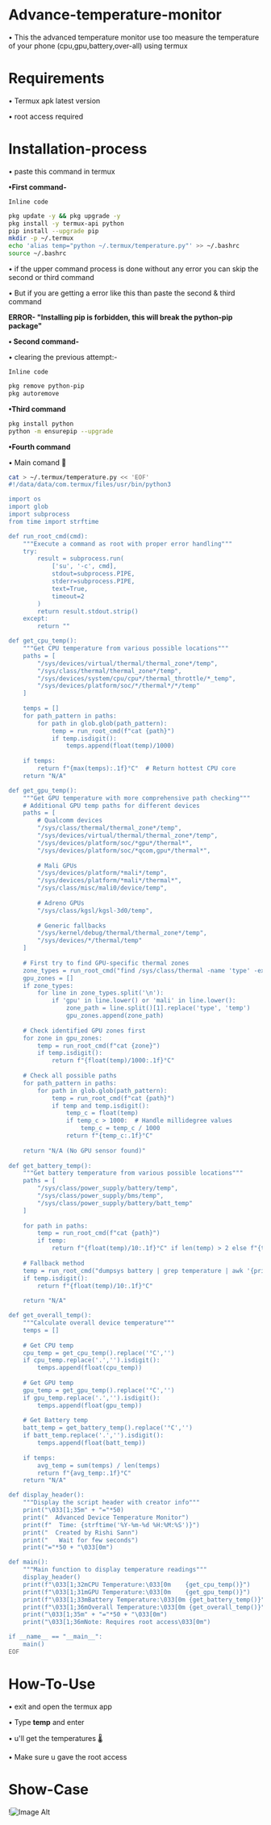 # Advance-temperature-monitor
• This the advanced temperature monitor use too measure the temperature of your phone (cpu,gpu,battery,over-all) using termux 
# Requirements
• Termux apk latest version

• root access required
# Installation-process
• paste this command in termux 

**•First command-**

`Inline code` 

```bash
pkg update -y && pkg upgrade -y
pkg install -y termux-api python
pip install --upgrade pip
mkdir -p ~/.termux
echo 'alias temp="python ~/.termux/temperature.py"' >> ~/.bashrc
source ~/.bashrc

```

• if the upper command process is done without any error you can skip the second or third command

• But if you are getting a error like this than paste the second & third command

**ERROR- "Installing pip is forbidden, this will break the python-pip package"**

**• Second command-**

• clearing the previous attempt:-

`Inline code`
```bash
pkg remove python-pip
pkg autoremove

```
**•Third command**

```bash
pkg install python
python -m ensurepip --upgrade

```
**•Fourth command**

• Main comand 🙂

```bash
cat > ~/.termux/temperature.py << 'EOF'
#!/data/data/com.termux/files/usr/bin/python3

import os
import glob
import subprocess
from time import strftime

def run_root_cmd(cmd):
    """Execute a command as root with proper error handling"""
    try:
        result = subprocess.run(
            ['su', '-c', cmd],
            stdout=subprocess.PIPE,
            stderr=subprocess.PIPE,
            text=True,
            timeout=2
        )
        return result.stdout.strip()
    except:
        return ""

def get_cpu_temp():
    """Get CPU temperature from various possible locations"""
    paths = [
        "/sys/devices/virtual/thermal/thermal_zone*/temp",
        "/sys/class/thermal/thermal_zone*/temp",
        "/sys/devices/system/cpu/cpu*/thermal_throttle/*_temp",
        "/sys/devices/platform/soc/*/thermal*/*/temp"
    ]
    
    temps = []
    for path_pattern in paths:
        for path in glob.glob(path_pattern):
            temp = run_root_cmd(f"cat {path}")
            if temp.isdigit():
                temps.append(float(temp)/1000)
    
    if temps:
        return f"{max(temps):.1f}°C"  # Return hottest CPU core
    return "N/A"

def get_gpu_temp():
    """Get GPU temperature with more comprehensive path checking"""
    # Additional GPU temp paths for different devices
    paths = [
        # Qualcomm devices
        "/sys/class/thermal/thermal_zone*/temp",
        "/sys/devices/virtual/thermal/thermal_zone*/temp",
        "/sys/devices/platform/soc/*gpu*/thermal*",
        "/sys/devices/platform/soc/*qcom,gpu*/thermal*",
        
        # Mali GPUs
        "/sys/devices/platform/*mali*/temp",
        "/sys/devices/platform/*mali*/thermal*",
        "/sys/class/misc/mali0/device/temp",
        
        # Adreno GPUs
        "/sys/class/kgsl/kgsl-3d0/temp",
        
        # Generic fallbacks
        "/sys/kernel/debug/thermal/thermal_zone*/temp",
        "/sys/devices/*/thermal/temp"
    ]
    
    # First try to find GPU-specific thermal zones
    zone_types = run_root_cmd("find /sys/class/thermal -name 'type' -exec cat {} \\; -exec echo \\ {} \\;")
    gpu_zones = []
    if zone_types:
        for line in zone_types.split('\n'):
            if 'gpu' in line.lower() or 'mali' in line.lower():
                zone_path = line.split()[1].replace('type', 'temp')
                gpu_zones.append(zone_path)
    
    # Check identified GPU zones first
    for zone in gpu_zones:
        temp = run_root_cmd(f"cat {zone}")
        if temp.isdigit():
            return f"{float(temp)/1000:.1f}°C"
    
    # Check all possible paths
    for path_pattern in paths:
        for path in glob.glob(path_pattern):
            temp = run_root_cmd(f"cat {path}")
            if temp and temp.isdigit():
                temp_c = float(temp)
                if temp_c > 1000:  # Handle millidegree values
                    temp_c = temp_c / 1000
                return f"{temp_c:.1f}°C"
    
    return "N/A (No GPU sensor found)"
    
def get_battery_temp():
    """Get battery temperature from various possible locations"""
    paths = [
        "/sys/class/power_supply/battery/temp",
        "/sys/class/power_supply/bms/temp",
        "/sys/class/power_supply/battery/batt_temp"
    ]
    
    for path in paths:
        temp = run_root_cmd(f"cat {path}")
        if temp:
            return f"{float(temp)/10:.1f}°C" if len(temp) > 2 else f"{temp}°C"
    
    # Fallback method
    temp = run_root_cmd("dumpsys battery | grep temperature | awk '{print $2}'")
    if temp.isdigit():
        return f"{float(temp)/10:.1f}°C"
    
    return "N/A"

def get_overall_temp():
    """Calculate overall device temperature"""
    temps = []
    
    # Get CPU temp
    cpu_temp = get_cpu_temp().replace('°C','')
    if cpu_temp.replace('.','').isdigit():
        temps.append(float(cpu_temp))
    
    # Get GPU temp
    gpu_temp = get_gpu_temp().replace('°C','')
    if gpu_temp.replace('.','').isdigit():
        temps.append(float(gpu_temp))
    
    # Get Battery temp
    batt_temp = get_battery_temp().replace('°C','')
    if batt_temp.replace('.','').isdigit():
        temps.append(float(batt_temp))
    
    if temps:
        avg_temp = sum(temps) / len(temps)
        return f"{avg_temp:.1f}°C"
    return "N/A"

def display_header():
    """Display the script header with creator info"""
    print("\033[1;35m" + "="*50)
    print("  Advanced Device Temperature Monitor")
    print(f"  Time: {strftime('%Y-%m-%d %H:%M:%S')}")
    print("  Created by Rishi Sann")
    print("   Wait for few seconds")
    print("="*50 + "\033[0m")

def main():
    """Main function to display temperature readings"""
    display_header()
    print(f"\033[1;32mCPU Temperature:\033[0m    {get_cpu_temp()}")
    print(f"\033[1;31mGPU Temperature:\033[0m    {get_gpu_temp()}")
    print(f"\033[1;33mBattery Temperature:\033[0m {get_battery_temp()}")
    print(f"\033[1;36mOverall Temperature:\033[0m {get_overall_temp()}")
    print("\033[1;35m" + "="*50 + "\033[0m")
    print("\033[1;36mNote: Requires root access\033[0m")

if __name__ == "__main__":
    main()
EOF

```
# How-To-Use
• exit and open the termux app 

• Type **temp** and enter

• u'll get the temperatures 🌡️ 

• Make sure u gave the root access

# Show-Case

!![Image Alt](https://github.com/Rishisann-tech/Advance-temperature-monitor/blob/58c9a3a0a257787c7792118d7525aaf63ad83463/Screenshot_20250807-233710_Termux.png)






